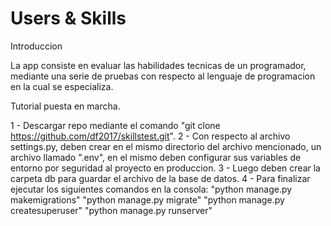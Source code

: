 # Users & Skills
Introduccion

La app consiste en evaluar las habilidades tecnicas de un programador, mediante una serie de pruebas con respecto al lenguaje de programacion en la cual se especializa.

Tutorial puesta en marcha.

1 - Descargar repo mediante el comando "git clone https://github.com/df2017/skillstest.git".
2 - Con respecto al archivo settings.py, deben crear en el mismo directorio del archivo mencionado, un archivo llamado ".env", en el mismo deben configurar sus variables de entorno por seguridad al proyecto en produccion.
3 - Luego deben crear la carpeta db para guardar el archivo de la base de datos.
4 - Para finalizar ejecutar los siguientes comandos en la consola:
    "python manage.py makemigrations"
    "python manage.py migrate"
    "python manage.py createsuperuser"
    "python manage.py runserver"
